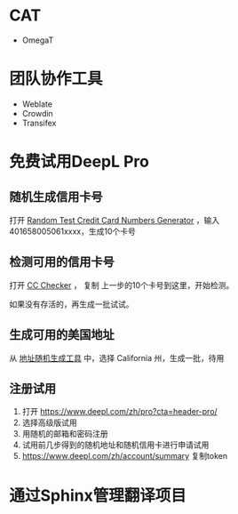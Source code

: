 # CAT
- OmegaT

# 团队协作工具
- Weblate
- Crowdin
- Transifex

# 免费试用DeepL Pro
## 随机生成信用卡号
打开 [Random Test Credit Card Numbers Generator](https://namso-gen.com/) ，输入401658005061xxxx，生成10个卡号
## 检测可用的信用卡号
打开 [CC Checker](https://www.mrchecker.net/card-checker//ccn2/)  ， 复制 上一步的10个卡号到这里，开始检测。

如果没有存活的，再生成一批试试。

## 生成可用的美国地址
从 [地址随机生成工具](https://www.bestrandoms.com/random-address) 中，选择 California 州，生成一批，待用

## 注册试用
1. 打开 https://www.deepl.com/zh/pro?cta=header-pro/ 
2. 选择高级版试用
3. 用随机的邮箱和密码注册
4. 试用前几步得到的随机地址和随机信用卡进行申请试用
5. https://www.deepl.com/zh/account/summary 复制token


# 通过Sphinx管理翻译项目
### 